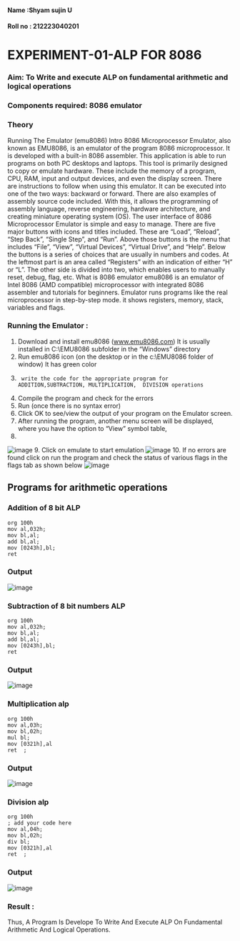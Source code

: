 #### Name :Shyam sujin U
#### Roll no : 212223040201

# EXPERIMENT-01-ALP FOR 8086

### Aim: To Write and execute ALP on fundamental arithmetic and logical operations
### Components required: 8086  emulator 
### Theory 
Running The Emulator (emu8086) Intro 8086 Microprocessor Emulator, also known as EMU8086, is an emulator of the program 8086 microprocessor. It is developed with a built-in 8086 assembler. This application is able to run programs on both PC desktops and laptops. This tool is primarily designed to copy or emulate hardware. These include the memory of a program, CPU, RAM, input and output devices, and even the display screen. There are instructions to follow when using this emulator. It can be executed into one of the two ways: backward or forward. There are also examples of assembly source code included. With this, it allows the programming of assembly language, reverse engineering, hardware architecture, and creating miniature operating system (OS). The user interface of 8086 Microprocessor Emulator is simple and easy to manage. There are five major buttons with icons and titles included. These are “Load”, “Reload”, “Step Back”, “Single Step”, and “Run”. Above those buttons is the menu that includes “File”, “View”, “Virtual Devices”, “Virtual Drive”, and “Help”. Below the buttons is a series of choices that are usually in numbers and codes. At the leftmost part is an area called “Registers” with an indication of either “H” or “L”. The other side is divided into two, which enables users to manually reset, debug, flag, etc. What is 8086 emulator emu8086 is an emulator of Intel 8086 (AMD compatible) microprocessor with integrated 8086 assembler and tutorials for beginners. Emulator runs programs like the real microprocessor in step-by-step mode. it shows registers, memory, stack, variables and flags.
### Running the Emulator :
1.	Download and install emu8086 (www.emu8086.com) It is usually installed in C:\EMU8086 subfolder in the “Windows” directory
2.	  Run  emu8086 icon (on the desktop or in the c:\EMU8086 folder of window) It has green color 
3.		write the code for the appropriate program for ADDITION,SUBTRACTION, MULTIPLICATION,  DIVISION operations 
4.	 Compile the program and check for the errors 
5.	Run (once there is no syntax error) 
6.	Click OK to see/view the output of your program on the Emulator screen. 
7.	After running the program, another menu screen will be displayed, where you have the option to “View” symbol table,
8.	 
![image](https://user-images.githubusercontent.com/36288975/189273263-d65baae9-4b8f-4723-afb3-c0ffa4052b04.png)
9.	Click on emulate to start emulation 
![image](https://user-images.githubusercontent.com/36288975/189273273-9bb36ec1-e2e8-4892-8d35-37707332bfdc.png)
10.	If no errors are found click on run the program and check the status of various flags in the flags tab as shown below 
![image](https://user-images.githubusercontent.com/36288975/189273277-113a2a33-4a40-4ff8-95a5-ecd3a1f504fe.png)
## Programs for arithmetic  operations
### Addition  of 8 bit ALP 
```
org 100h
mov al,032h;
mov bl,al;
add bl,al;
mov [0243h],bl;
ret
```
### Output  
 ![image](https://github.com/Jeevithha/EXPERIMENT--01-ALP-FOR-8086/assets/123623197/0a18abc2-fe61-4ca2-a5df-a7d5deceb26c)
### Subtraction   of 8 bit numbers  ALP 
 ```
org 100h
mov al,032h;
mov bl,al;
add bl,al;
mov [0243h],bl;
ret
```
### Output  
![image](https://github.com/Jeevithha/EXPERIMENT--01-ALP-FOR-8086/assets/123623197/802335ac-183c-4d2f-b82c-d02f21955401)
### Multiplication alp 
```
org 100h
mov al,03h;
mov bl,02h;
mul bl;  
mov [0321h],al
ret  ;
```
### Output  
![image](https://github.com/Jeevithha/EXPERIMENT--01-ALP-FOR-8086/assets/123623197/0b5ee387-6c54-4772-a0e6-afbd2d382f01)
### Division alp 
```
org 100h
; add your code here
mov al,04h;
mov bl,02h;
div bl;  
mov [0321h],al
ret  ;
```
### Output
![image](https://github.com/Jeevithha/EXPERIMENT--01-ALP-FOR-8086/assets/123623197/d217a9e5-05e9-439e-82c9-d9232ca55fd4)
### Result :
 Thus, A Program Is Develope To Write And Execute ALP On Fundamental Arithmetic And Logical Operations.
 








